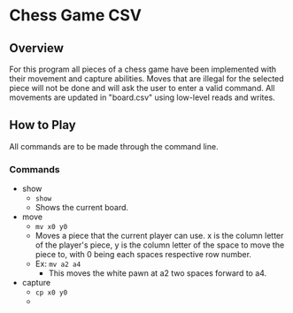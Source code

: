 # Chess Game CSV
## Overview
For this program all pieces of a chess game have been implemented with their movement and capture abilities. Moves that are illegal for the selected piece will not be done and will ask the user to enter a valid command. All movements are updated in "board.csv" using low-level reads and writes. 
## How to Play
All commands are to be made through the command line. 
### Commands
- show
    * `show`
    * Shows the current board.
- move
    * `mv x0 y0`
    * Moves a piece that the current player can use. x is the column letter of the player's piece, y is the column letter of the space to move the piece to, with 0 being each spaces respective row number. 
    * Ex: `mv a2 a4`
        * This moves the white pawn at a2 two spaces forward to a4.
- capture
    * `cp x0 y0`
    * 

